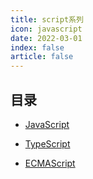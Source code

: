 ```yaml
---
title: script系列
icon: javascript
date: 2022-03-01
index: false
article: false 
---
```



## 目录

- [JavaScript](javascript.md)

- [TypeScript](typescript.md)

- [ECMAScript](ecmascript.md)
